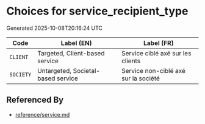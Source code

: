 # Choices for service_recipient_type

Generated 2025-10-08T20:16:24 UTC

| Code | Label (EN) | Label (FR) |
|------|------------|------------|
| `CLIENT` | Targeted, Client-based service | Service ciblé axé sur les clients |
| `SOCIETY` | Untargeted, Societal-based service | Service non-ciblé axé sur la société |


## Referenced By

- [reference/service.md](../reference/service.md)
